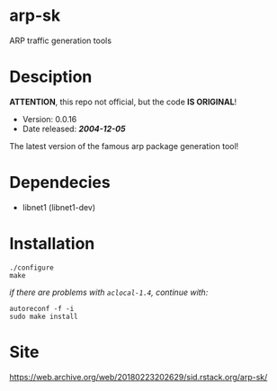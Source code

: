 # arp-sk
ARP traffic generation tools

# Desciption
**ATTENTION**, this repo not official, but the code **IS ORIGINAL**!

- Version: 0.0.16
- Date released: ***2004-12-05***

The latest version of the famous arp package generation tool!

# Dependecies
- libnet1 (libnet1-dev)

# Installation

```
./configure
make
```
_if there are problems with ```aclocal-1.4```, continue with:_
```
autoreconf -f -i
sudo make install
```

# Site
https://web.archive.org/web/20180223202629/sid.rstack.org/arp-sk/
